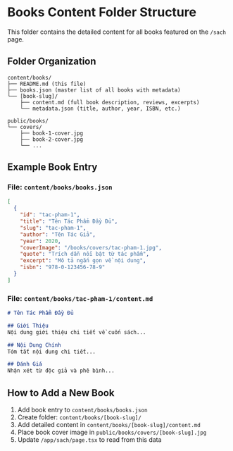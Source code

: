 # Books Content Folder Structure

This folder contains the detailed content for all books featured on the `/sach` page.

## Folder Organization

```
content/books/
├── README.md (this file)
├── books.json (master list of all books with metadata)
└── [book-slug]/
    ├── content.md (full book description, reviews, excerpts)
    └── metadata.json (title, author, year, ISBN, etc.)

public/books/
└── covers/
    ├── book-1-cover.jpg
    ├── book-2-cover.jpg
    └── ...
```

## Example Book Entry

### File: `content/books/books.json`
```json
[
  {
    "id": "tac-pham-1",
    "title": "Tên Tác Phẩm Đầy Đủ",
    "slug": "tac-pham-1",
    "author": "Tên Tác Giả",
    "year": 2020,
    "coverImage": "/books/covers/tac-pham-1.jpg",
    "quote": "Trích dẫn nổi bật từ tác phẩm",
    "excerpt": "Mô tả ngắn gọn về nội dung",
    "isbn": "978-0-123456-78-9"
  }
]
```

### File: `content/books/tac-pham-1/content.md`
```markdown
# Tên Tác Phẩm Đầy Đủ

## Giới Thiệu
Nội dung giới thiệu chi tiết về cuốn sách...

## Nội Dung Chính
Tóm tắt nội dung chi tiết...

## Đánh Giá
Nhận xét từ độc giả và phê bình...
```

## How to Add a New Book

1. Add book entry to `content/books/books.json`
2. Create folder: `content/books/[book-slug]/`
3. Add detailed content in `content/books/[book-slug]/content.md`
4. Place book cover image in `public/books/covers/[book-slug].jpg`
5. Update `/app/sach/page.tsx` to read from this data
